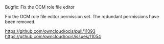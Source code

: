 Bugfix: Fix the OCM role file editor

Fix the OCM role file editor permission set. The redundant permissions have been removed.

https://github.com/owncloud/ocis/pull/11093
https://github.com/owncloud/ocis/issues/11054
